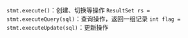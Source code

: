 `stmt.execute()`：创建、切换等操作
`ResultSet rs = stmt.executeQuery(sql)`：查询操作，返回一组记录
`int flag = stmt.executeUpdate(sql)`：更新操作
